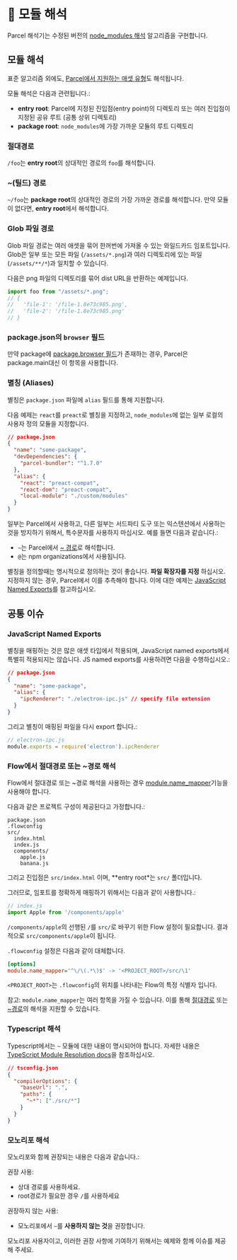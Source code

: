 # 📔 모듈 해석

Parcel 해석기는 수정된 버전의 [node_modules 해석](https://nodejs.org/api/modules.html#modules_all_together) 알고리즘을 구현합니다.

## 모듈 해석

표준 알고리즘 외에도, [Parcel에서 지원하는 애셋 유형](https://parceljs.org/assets.html)도 해석됩니다.

모듈 해석은 다음과 관련됩니다.:

- **entry root**: Parcel에 지정된 진입점(entry point)의 디렉토리 또는 여러 진입점이 지정된 공유 루트 (공통 상위 디렉토리)
- **package root**: `node_modules`에 가장 가까운 모듈의 루트 디렉토리

### 절대경로

`/foo`는 **entry root**의 상대적인 경로의 `foo`를 해석합니다.

### ~(틸드) 경로

`~/foo`는 **package root**의 상대적인 경로의 가장 가까운 경로를 해석합니다. 만약 모듈이 없다면, **entry root**에서 해석합니다.

### Glob 파일 경로

Glob 파일 경로는 여러 애셋을 묶어 한꺼번에 가져올 수 있는 와일드카드 임포트입니다. Glob은 일부 또는 모든 파일 (`/assets/*.png`)과 여러 디렉토리에 있는 파일 (`/assets/**/*`)과 일치할 수 있습니다.

다음은 png 파일의 디렉토리를 묶어 dist URL을 반환하는 예제입니다.

```javascript
import foo from "/assets/*.png";
// {
//   'file-1': '/file-1.8e73c985.png',
//   'file-2': '/file-1.8e73c985.png'
// }
```

### package.json의 `browser` 필드

만약 package에 [package.browser 필드](https://docs.npmjs.com/files/package.json#browser)가 존재하는 경우, Parcel은 package.main대신 이 항목을 사용합니다.

### 별칭 (Aliases)

별칭은 `package.json` 파일에 `alias` 필드를 통해 지원합니다.

다음 예제는 `react`를 `preact`로 별칭을 지정하고, `node_modules`에 없는 일부 로컬의 사용자 정의 모듈을 지정합니다.

```json
// package.json
{
  "name": "some-package",
  "devDependencies": {
    "parcel-bundler": "^1.7.0"
  },
  "alias": {
    "react": "preact-compat",
    "react-dom": "preact-compat",
    "local-module": "./custom/modules"
  }
}
```

일부는 Parcel에서 사용하고, 다른 일부는 서드파티 도구 또는 익스텐션에서 사용하는 것을 방지하기 위해서, 특수문자를 사용하지 마십시오. 예를 들면 다음과 같습니다.:

- `~`는 Parcel에서 [~ 경로](#~-tilde-paths)로 해석합니다.
- `@`는 npm organizations에서 사용됩니다.

별칭을 정의할때는 명시적으로 정의하는 것이 좋습니다. **파일 확장자를 지정** 하십시오. 지정하지 않는 경우, Parcel에서 이를 추측해야 합니다. 이에 대한 예제는 [JavaScript Named Exports](#javascript-named-exports)를 참고하십시오.

## 공통 이슈

### JavaScript Named Exports

별칭을 매핑하는 것은 많은 애셋 타입에서 적용되며, JavaScript named exports에서 특별히 적용되지는 않습니다. JS named exports를 사용하려면 다음을 수행하십시오.:

```json
// package.json
{
  "name": "some-package",
  "alias": {
    "ipcRenderer": "./electron-ipc.js" // specify file extension
  }
}
```

그리고 별칭이 매핑된 파일을 다시 export 합니다.:

```js
// electron-ipc.js
module.exports = require('electron').ipcRenderer
```

### Flow에서 절대경로 또는 ~경로 해석

Flow에서 절대경로 또는 ~경로 해석을 사용하는 경우 [module.name_mapper](https://flow.org/en/docs/config/options/#toc-module-name-mapper-regex-string)기능을 사용해야 합니다.

다음과 같은 프로젝트 구성이 제공된다고 가정합니다.:

```
package.json
.flowconfig
src/
  index.html
  index.js
  components/
    apple.js
    banana.js
```

그리고 진입점은 `src/index.html` 이며, **entry root*는 `src/` 폴더입니다.

그러므로, 임포트를 정확하게 매핑하기 위해서는 다음과 같이 사용합니다.:

```javascript
// index.js
import Apple from '/components/apple'
```

`/components/apple`의 선행된 `/`를 `src/`로 바꾸기 위한 Flow 설정이 필요합니다. 결과적으로 `src/components/apple`이 됩니다.

`.flowconfig` 설정은 다음과 같이 대체합니다.

```ini
[options]
module.name_mapper='^\/\(.*\)$' -> '<PROJECT_ROOT>/src/\1'
```

`<PROJECT_ROOT>`는 `.flowconfig`의 위치를 나타내는 Flow의 특정 식별자 입니다.

참고: `module.name_mapper`는 여러 항목을 가질 수 있습니다. 이를 통해 [절대경로](module_resolution.html#absolute-paths) 또는 [~경로](module_resolution.html#~-tilde-paths)의 해석을 지원할 수 있습니다.

### Typescript 해석

Typescript에서는 `~` 모듈에 대한 내용이 명시되어야 합니다. 자세한 내용은 [TypeScript Module Resolution docs](https://www.typescriptlang.org/docs/handbook/module-resolution.html)을 참조하십시오.

```json
// tsconfig.json
{
  "compilerOptions": {
    "baseUrl": ".",
    "paths": {
      "~*": ["./src/*"]
    }
  }
}
```

### 모노리포 해석

모노리포와 함께 권장되는 내용은 다음과 같습니다.:

권장 사용:

- 상대 경로를 사용하세요.
- root경로가 필요한 경우 `/`를 사용하세요

권장하지 않는 사용:

- 모노리포에서 `~`를 **사용하지 않는 것**을 권장합니다.

모노리포 사용자이고, 이러한 권장 사항에 기여하기 위해서는 예제와 함께 이슈를 제공해 주세요.
